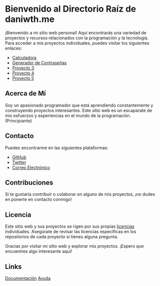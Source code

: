 # Bienvenido al Directorio Raíz de daniwth.me

¡Bienvenido a mi sitio web personal! Aquí encontrarás una variedad de proyectos y recursos relacionados con la programación y la tecnología. Para acceder a mis proyectos individuales, puedes visitar los siguientes enlaces:

- [Calculadora](https://daniwth.me/calculator)
- [Generador de Contraseñas](https://daniwth.me/passwordgenerator)
- [Proyecto 3](https://daniwth.me/proyecto3)
- [Proyecto 4](https://daniwth.me/proyecto4)
- [Proyecto 5](https://daniwth.me/proyecto5)

## Acerca de Mí

Soy un apasionado programador que está aprendiendo constantemente y construyendo proyectos interesantes. Este sitio web es un escaparate de mis esfuerzos y experiencias en el mundo de la programación. (Principiante)

## Contacto

Puedes encontrarme en las siguientes plataformas:

- [GitHub](https://github.com/daniwth)
- [Twitter](https://twitter.com/danii_wtkd)
- [Correo Electrónico](danielmunozmartinez368@gmail.com)

## Contribuciones

Si te gustaría contribuir o colaborar en alguno de mis proyectos, ¡no dudes en ponerte en contacto conmigo!

## Licencia

Este sitio web y sus proyectos se rigen por sus propias [licencias](https://daniwth.me/license) individuales. Asegúrate de revisar las licencias específicas en los repositorios de cada proyecto si tienes alguna pregunta.

Gracias por visitar mi sitio web y explorar mis proyectos. ¡Espero que encuentres algo interesante aquí!

## Links
[Documentación](https://docs.daniwth.me)
[Ayuda](https://help.daniwth.me)
